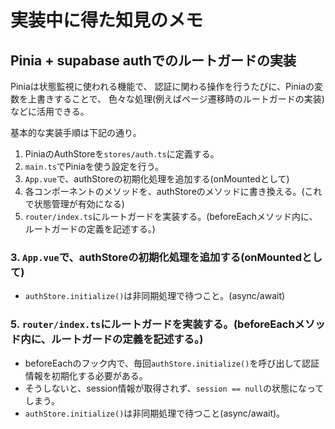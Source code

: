 # 実装中に得た知見のメモ

## Pinia + supabase authでのルートガードの実装

Piniaは状態監視に使われる機能で、
認証に関わる操作を行うたびに、Piniaの変数を上書きすることで、
色々な処理(例えばページ遷移時のルートガードの実装)などに活用できる。

基本的な実装手順は下記の通り。

1. PiniaのAuthStoreを`stores/auth.ts`に定義する。
2. `main.ts`でPiniaを使う設定を行う。
3. `App.vue`で、authStoreの初期化処理を追加する(onMountedとして)
4. 各コンポーネントのメソッドを、authStoreのメソッドに書き換える。(これで状態管理が有効になる)
5. `router/index.ts`にルートガードを実装する。(beforeEachメソッド内に、ルートガードの定義を記述する。)



### 3. `App.vue`で、authStoreの初期化処理を追加する(onMountedとして)

- `authStore.initialize()`は非同期処理で待つこと。(async/await)



### 5. `router/index.ts`にルートガードを実装する。(beforeEachメソッド内に、ルートガードの定義を記述する。)

- beforeEachのフック内で、毎回`authStore.initialize()`を呼び出して認証情報を初期化する必要がある。
- そうしないと、session情報が取得されず、`session == null`の状態になってしまう。
- `authStore.initialize()`は非同期処理で待つこと(async/await)。

